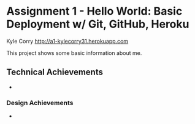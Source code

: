 Assignment 1 - Hello World: Basic Deployment w/ Git, GitHub, Heroku  
===
Kyle Corry
http://a1-kylecorry31.herokuapp.com

This project shows some basic information about me. 

## Technical Achievements
-

### Design Achievements
-



